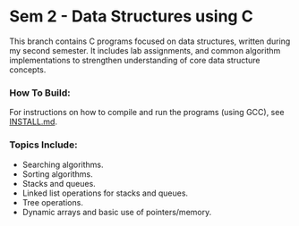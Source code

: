 # Sem 2 - Data Structures using C

This branch contains C programs focused on data structures, written during my second semester.
It includes lab assignments, and common algorithm implementations to strengthen understanding of core data structure concepts.

### How To Build:
For instructions on how to compile and run the programs (using GCC), see [INSTALL.md](INSTALL.md).

### Topics Include:
* Searching algorithms.
* Sorting algorithms.
* Stacks and queues.
* Linked list operations for stacks and queues.
* Tree operations.
* Dynamic arrays and basic use of pointers/memory.
